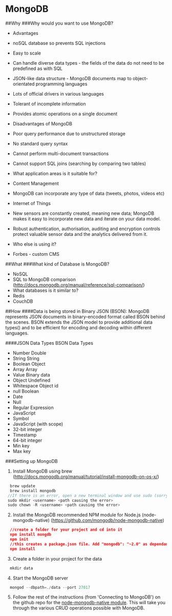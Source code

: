 # MongoDB

##Why 
###Why would you want to use MongoDB?
* Advantages

 * noSQL database so prevents SQL injections
 * Easy to scale
 * Can handle diverse data types - the fields of the data do not need to be predefined as with SQL
 * JSON-like data structure - MongoDB documents map to object-orientated programming languages
 * Lots of official drivers in various languages
 * Tolerant of incomplete information
 * Provides atomic operations on a single document


* Disadvantages of MongoDB

 * Poor query performance due to unstructured storage
 * No standard query syntax
 * Cannot perform multi-document transactions
 * Cannot support SQL joins (searching by comparing two tables)


* What application areas is it suitable for?

 * Content Management
  * MongoDB can incorporate any type of data (tweets, photos, videos etc)
 * Internet of Things
  * New sensors are constantly created, meaning new data; MongoDB makes it easy to incorporate new data and iterate on your data model.
  * Robust authentication, authorisation, auditing and encryption controls protect valuable sensor data and the analytics delivered from it.


* Who else is using it?

 * Forbes - custom CMS


##What
###What kind of Database is MongoDB?
* NoSQL
* SQL to MongoDB comparison (http://docs.mongodb.org/manual/reference/sql-comparison/)
* What databases is it similar to?
 * Redis
 * CouchDB

##How
####Data is being stored in Binary JSON (BSON):
MongoDB represents JSON documents in binary-encoded format called BSON behind the scenes. BSON extends the JSON model to provide additional data types() and to be efficient for encoding and decoding within different languages.


####JSON Data Types	BSON Data Types
* Number	Double
* String	String
* Boolean	Object
* Array	Array
* Value	Binary data
* Object	Undefined
* Whitespace	Object id
* null	Boolean
* Date
* Null
* Regular Expression
* JavaScript
* Symbol
* JavaScript (with scope)
* 32-bit integer
* Timestamp
* 64-bit integer
* Min key
* Max key

###Setting up MongoDB
1. Install MongoDB using brew
(http://docs.mongodb.org/manual/tutorial/install-mongodb-on-os-x/)
``` js
  brew update
  brew install mongodb
 //If there is an error, open a new terminal window and use sudo (sorry Nelson)://
 sudo mkdir <username> <path causing the error>
 sudo chown -R <username> <path causing the error>
```
2. Install the MongoDB recommended NPM module for Node.js (node-mongodb-native)
(https://github.com/mongodb/node-mongodb-native)
``` json
  //create a folder for your project and cd into it
  npm install mongdb
  npm init  
  //this creates a package.json file. Add "mongodb": "~2.0" as dependancy
  npm install
```
3. Create a folder in your project for the data
``` js
  mkdir data
```

4. Start the MongoDB server
``` js
  mongod --dbpath=./data --port 27017
```
5. Follow the rest of the instructions (from 'Connecting to MongoDB') on the github repo for the [node-mongodb-native module](https://github.com/mongodb/node-mongodb-native). This will take you through the various CRUD operations possible with MongoDB.
